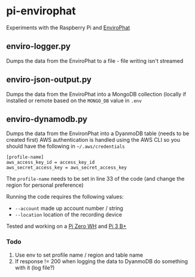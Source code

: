 # pi-envirophat

Experiments with the Raspberry Pi and [EnviroPhat](https://shop.pimoroni.com/products/enviro-phat)

## enviro-logger.py

Dumps the data from the EnviroPhat to a file - file writing isn't streamed

## enviro-json-output.py

Dumps the data from the EnviroPhat into a MongoDB collection (locally if installed or remote based on the `MONGO_DB` value in `.env`

## enviro-dynamodb.py

Dumps the data from the EnvironPhat into a DyanmoDB table (needs to be created first) AWS authentication is handled using the AWS CLI so you should have the following in `~/.aws/credentials`

	[profile-name]
	aws_access_key_id = access_key_id
	aws_secret_access_key = aws_secret_access_key
	
The `profile-name` needs to be set in line 33 of the code (and change the region for personal preference)

Running the code requires the following values:

* `--account` made up account number / string
* `--location` location of the recording device

Tested and working on a [Pi Zero WH](https://shop.pimoroni.com/products/raspberry-pi-zero-wh-with-pre-soldered-header) and [Pi 3 B+](https://shop.pimoroni.com/products/raspberry-pi-3-b-plus)

### Todo

1. Use env to set profile name / region and table name
2. 	If response != 200 when logging the data to DyanmoDB do something with it (log file?)